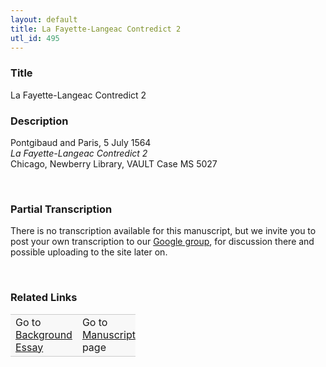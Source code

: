 ```yaml
---  
layout: default  
title: La Fayette-Langeac Contredict 2  
utl_id: 495
---
```


### Title

La Fayette-Langeac Contredict 2

### Description

<p>Pontgibaud and Paris, 5 July 1564<br /><em>La Fayette-Langeac Contredict 2</em><br />
Chicago, Newberry Library, VAULT Case MS 5027</p>
<p> </p>


### Partial Transcription

<p>There is no transcription available for this manuscript, but we invite you to post your own transcription to our <a href="https://paleography.library.utoronto.ca/content/group-work">Google group</a>, for discussion there and possible uploading to the site later on.</p>
<p> </p>


### Related Links

<table border="0.5" cellpadding="1" cellspacing="1" style="width: 200px; background-color:#F8F8F8;">
    <tbody style="border-color:#ccc">
        <tr style="border-color:#ccc">
            <td>Go to <a href="https://centerfordigitalhumanities.github.io/Newberry-French-paleography/_background_essay/495" target="_blank">Background Essay</a></td>
            <td>Go to <a href="https://centerfordigitalhumanities.github.io/Newberry-French-paleography/www/record.html?id=495" target="_blank">Manuscript</a> page</td>
        </tr>
    </tbody>
</table>